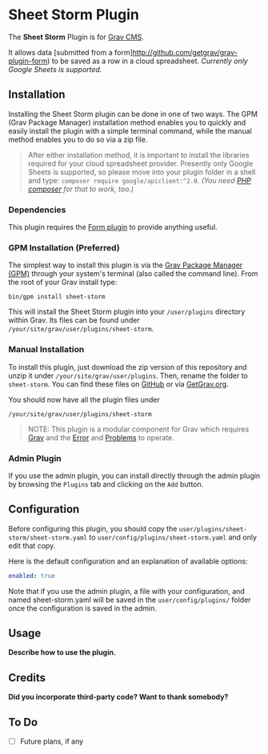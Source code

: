 # Sheet Storm Plugin

The **Sheet Storm** Plugin is for [Grav CMS](http://github.com/getgrav/grav).

It allows data [submitted from a form]http://github.com/getgrav/grav-plugin-form) to be saved as a row in a cloud spreadsheet. _Currently only Google Sheets is supported._

## Installation

Installing the Sheet Storm plugin can be done in one of two ways. The GPM (Grav Package Manager) installation method enables you to quickly and easily install the plugin with a simple terminal command, while the manual method enables you to do so via a zip file.

> After either installation method, it is important to install the libraries required for your cloud spreadsheet provider. Presently only Google Sheets is supported, so please move into your plugin folder in a shell and type: `composer require google/apiclient:^2.0`. _(You need [PHP composer](https://getcomposer.org) for that to work, too.)_

### Dependencies

This plugin requires the [Form plugin](https://github.com/getgrav/grav-plugin-form) to provide anything useful.

### GPM Installation (Preferred)

The simplest way to install this plugin is via the [Grav Package Manager (GPM)](http://learn.getgrav.org/advanced/grav-gpm) through your system's terminal (also called the command line).  From the root of your Grav install type:

    bin/gpm install sheet-storm

This will install the Sheet Storm plugin into your `/user/plugins` directory within Grav. Its files can be found under `/your/site/grav/user/plugins/sheet-storm`.

### Manual Installation

To install this plugin, just download the zip version of this repository and unzip it under `/your/site/grav/user/plugins`. Then, rename the folder to `sheet-storm`. You can find these files on [GitHub](https://github.com/hughbris/grav-plugin-sheet-storm) or via [GetGrav.org](http://getgrav.org/downloads/plugins#extras).

You should now have all the plugin files under

    /your/site/grav/user/plugins/sheet-storm

> NOTE: This plugin is a modular component for Grav which requires [Grav](http://github.com/getgrav/grav) and the [Error](https://github.com/getgrav/grav-plugin-error) and [Problems](https://github.com/getgrav/grav-plugin-problems) to operate.

### Admin Plugin

If you use the admin plugin, you can install directly through the admin plugin by browsing the `Plugins` tab and clicking on the `Add` button.

## Configuration

Before configuring this plugin, you should copy the `user/plugins/sheet-storm/sheet-storm.yaml` to `user/config/plugins/sheet-storm.yaml` and only edit that copy.

Here is the default configuration and an explanation of available options:

```yaml
enabled: true
```

Note that if you use the admin plugin, a file with your configuration, and named sheet-storm.yaml will be saved in the `user/config/plugins/` folder once the configuration is saved in the admin.

## Usage

**Describe how to use the plugin.**

## Credits

**Did you incorporate third-party code? Want to thank somebody?**

## To Do

- [ ] Future plans, if any

